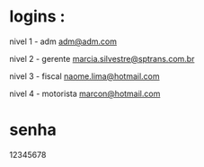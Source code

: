 # logins :

nivel 1 - adm
adm@adm.com

nivel 2 - gerente
marcia.silvestre@sptrans.com.br

nivel 3 - fiscal
naome.lima@hotmail.com

nivel 4 - motorista
marcon@hotmail.com


# senha 
12345678